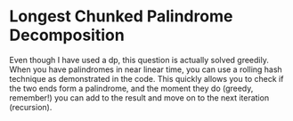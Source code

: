 # Longest Chunked Palindrome Decomposition

Even though I have used a dp, this question is actually solved greedily. When you have palindromes in near linear time, you can use a rolling hash technique as demonstrated in the code. This quickly allows you to check if the two ends form a palindrome, and the moment they do (greedy, remember!) you can add to the result and move on to the next iteration (recursion).
